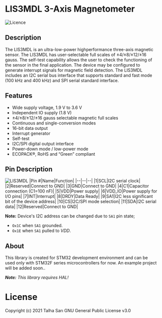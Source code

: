# LIS3MDL 3-Axis Magnetometer
![Licence](https://img.shields.io/badge/License-GPL--3.0-orange)
## Description
The LIS3MDL is an ultra-low-power highperformance three-axis magnetic sensor. The LIS3MDL has user-selectable full scales of  ±4/±8/±12/±16 gauss. The self-test capability allows the user to check the functioning of the sensor in the final application. The device may be configured to generate interrupt signals for magnetic field detection. The LIS3MDL includes an I2C serial bus interface that supports standard and fast mode (100 kHz and 400 kHz) and SPI serial standard interface.
## Features
- Wide supply voltage, 1.9 V to 3.6 V
- Independent IO supply (1.8 V)
- ±4/±8/±12/±16 gauss selectable magnetic full scales
- Continuous and single-conversion modes
- 16-bit data output
- Interrupt generator
- Self-test
- I2C/SPI digital output interface
- Power-down mode / low-power mode
- ECOPACK®, RoHS and “Green” compliant
## Pin Description
![LIS3MDL](https://www.mouser.com/images/stmicroelectronics/lrg/Magnetometer_LIS3MDL_p3339big.jpg)
|Pin #|Name|Function|
|--|--|--|
|1|SCL|I2C serial clock|
|2|Reserved|Connect to GND|
|3|GND|Connect to GND|
|4|C1|Capacitor connection (C1=100 nF)|
|5|VDD|Power supply|
|6|VDD_IO|Power supply for I/O pins|
|7|INT|Interrupt|
|8|DRDY|Data Ready|
|9|SA1|I2C less significant bit of the device address|
|10|CS|I2C/SPI mode selection|
|11|SDA|I2C serial data|
|12|Reserved|Connect to GND|

**Note:** Device's I2C address can be changed due to `SA1` pin state;
- `Ox1C` when `SA1` grounded.
- `Ox1E` when `SA1` pulled to *VDD*.

## About
This library is created for STM32 development environment and can be used only with STM32F series microcontrollers for now. An example project will be added soon..

***Note:**  This library requires HAL!*

# License
Copyright (c) 2021 Talha Sarı
GNU General Public License v3.0